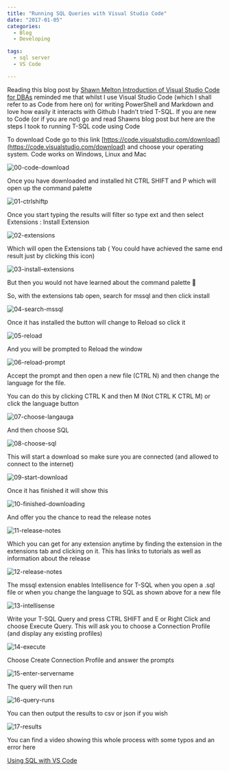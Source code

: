 ```yaml
---
title: "Running SQL Queries with Visual Studio Code"
date: "2017-01-05" 
categories:
  - Blog
  - Developing

tags:
  - sql server
  - VS Code

---
```

Reading this blog post by [Shawn Melton Introduction of Visual Studio Code for DBAs](http://www.sqlshack.com/introduction-visual-studio-code-dbas/) reminded me that whilst I use Visual Studio Code (which I shall refer to as Code from here on) for writing PowerShell and Markdown and love how easily it interacts with Github I hadn’t tried T-SQL. If you are new to Code (or if you are not) go and read Shawns blog post but here are the steps I took to running T-SQL code using Code

To download Code go to this link [https://code.visualstudio.com/download](https://code.visualstudio.com/download) and choose your operating system. Code works on Windows, Linux and Mac

![00-code-download](https://blog.robsewell.com/assets/uploads/2017/01/00-code-download.png)

Once you have downloaded and installed hit CTRL SHIFT and P which will open up the command palette

![01-ctrlshiftp](https://blog.robsewell.com/assets/uploads/2017/01/01-ctrlshiftp.png)

Once you start typing the results will filter so type ext and then select Extensions : Install Extension

![02-extensions](https://blog.robsewell.com/assets/uploads/2017/01/02-extensions.png)

Which will open the Extensions tab ( You could have achieved the same end result just by clicking this icon)

![03-install-extensions](https://blog.robsewell.com/assets/uploads/2017/01/03-install-extensions.png)

But then you would not have learned about the command palette 🙂

So, with the extensions tab open, search for mssql and then click install

![04-search-mssql](https://blog.robsewell.com/assets/uploads/2017/01/04-search-mssql.png)

Once it has installed the button will change to Reload so click it

![05-reload](https://blog.robsewell.com/assets/uploads/2017/01/05-reload.png)

And you will be prompted to Reload the window

![06-reload-prompt](https://blog.robsewell.com/assets/uploads/2017/01/06-reload-prompt.png)

Accept the prompt and then open a new file (CTRL N) and then change the language for the file.

You can do this by clicking CTRL K and then M (Not CTRL K CTRL M) or click the language button

![07-choose-langauga](https://blog.robsewell.com/assets/uploads/2017/01/07-choose-langauga.png)

And then choose SQL

![08-choose-sql](https://blog.robsewell.com/assets/uploads/2017/01/08-choose-sql.png)

This will start a download so make sure you are connected (and allowed to connect to the internet)

![09-start-download](https://blog.robsewell.com/assets/uploads/2017/01/09-start-download.png)

Once it has finished it will show this

![10-finished-downloading](https://blog.robsewell.com/assets/uploads/2017/01/10-finished-downloading.png)

And offer you the chance to read the release notes

![11-release-notes](https://blog.robsewell.com/assets/uploads/2017/01/11-release-notes.png)

Which you can get for any extension anytime by finding the extension in the extensions tab and clicking on it. This has links to tutorials as well as information about the release

![12-release-notes](https://blog.robsewell.com/assets/uploads/2017/01/12-release-notes.png)

The mssql extension enables Intellisence for T-SQL when you open a .sql file or when you change the language to SQL as shown above for a new file

![13-intellisense](https://blog.robsewell.com/assets/uploads/2017/01/13-intellisense.png)

Write your T-SQL Query and press CTRL SHIFT and E or Right Click and choose Execute Query. This will ask you to choose a Connection Profile (and display any existing profiles)

![14-execute](https://blog.robsewell.com/assets/uploads/2017/01/14-execute.png)

Choose Create Connection Profile and answer the prompts

![15-enter-servername](https://blog.robsewell.com/assets/uploads/2017/01/15-enter-servername.png)

The query will then run

![16-query-runs](https://blog.robsewell.com/assets/uploads/2017/01/16-query-runs.png)

You can then output the results to csv or json if you wish

![17-results](https://blog.robsewell.com/assets/uploads/2017/01/17-results.png)

You can find a video showing this whole process with some typos and an error here

[Using SQL with VS Code](https://youtu.be/_qTNKohFzPE)
